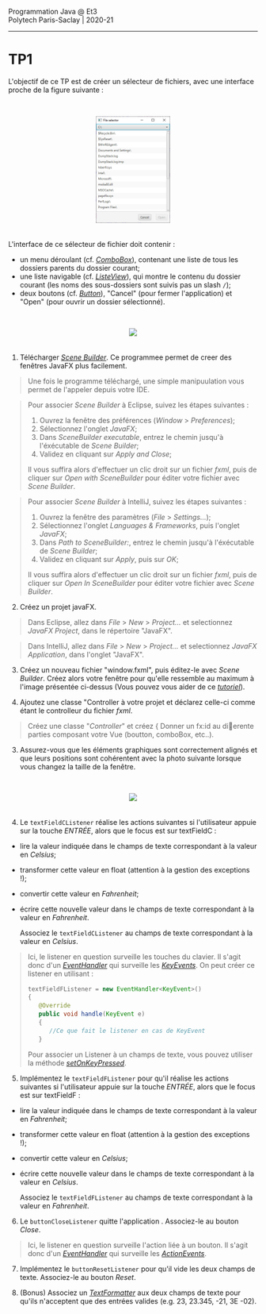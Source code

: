 Programmation Java @ Et3
<br>
Polytech Paris-Saclay | 2020-21

___

# TP1

L'objectif de ce TP est de créer un sélecteur de fichiers, avec une interface proche de la figure suivante :

<br><div align="center"><img src="images/fileselector.jpg" width="150"></img></div><br>

L'interface de ce sélecteur de fichier doit contenir : 
  - un menu déroulant (cf. [*ComboBox*](https://docs.oracle.com/javase/8/javafx/api/javafx/scene/control/ComboBox.html)), contenant une liste de tous les dossiers parents du dossier courant;
  - une liste navigable (cf. [*ListeView*](https://docs.oracle.com/javase/8/javafx/api/javafx/scene/control/ListView.html)), qui montre le contenu du dossier courant (les noms des sous-dossiers sont suivis pas un slash `/`); 
  - deux boutons (cf. [*Button*](https://docs.oracle.com/javase/8/javafx/api/javafx/scene/control/Button.html)), "Cancel" (pour fermer l'application) et "Open" (pour ouvrir un dossier sélectionné).

<br><div align="center"><img src="images/tempconvH.jpg" width="300"></img></div><br>

1. Télécharger [*Scene Builder*](https://gluonhq.com/products/scene-builder/). Ce programmee permet de creer des fenêtres JavaFX plus facilement.

> Une fois le programme téléchargé, une simple manipuulation vous permet de l'appeler depuis votre IDE.

> Pour associer *Scene Builder* à Eclipse, suivez les étapes suivantes :
>   1) Ouvrez la fenêtre des préférences (*Window* > *Preferences*);
>   2) Sélectionnez l'onglet *JavaFX*;
>   3) Dans *SceneBuilder executable*, entrez le chemin jusqu'à l'éxécutable de *Scene Builder*;
>   4) Validez en cliquant sur *Apply and Close*;
>   
> Il vous suffira alors d'effectuer un clic droit sur un fichier *fxml*, puis de cliquer sur *Open with SceneBuilder* pour éditer votre fichier avec *Scene Builder*.

> Pour associer *Scene Builder* à IntelliJ, suivez les étapes suivantes :
>   1) Ouvrez la fenêtre des paramètres (*File* > *Settings...*);
>   2) Sélectionnez l'onglet *Languages & Frameworks*, puis l'onglet *JavaFX*;
>   3) Dans *Path to SceneBuilder:*, entrez le chemin jusqu'à l'éxécutable de *Scene Builder*;
>   4) Validez en cliquant sur *Apply*, puis sur *OK*;
>   
> Il vous suffira alors d'effectuer un clic droit sur un fichier *fxml*, puis de cliquer sur *Open In SceneBuilder* pour éditer votre fichier avec *Scene Builder*.

2. Créez un projet javaFX.

> Dans Eclipse, allez dans *File* > *New* > *Project...* et selectionnez *JavaFX Project*, dans le répertoire "JavaFX".

> Dans IntelliJ, allez dans *File* > *New* > *Project...* et selectionnez *JavaFX Application*, dans l'onglet "JavaFX".

3. Créez un nouveau fichier "window.fxml", puis éditez-le avec *Scene Builder*. Créez alors votre fenêtre pour qu'elle ressemble au maximum à l'image présentée ci-dessus (Vous pouvez vous aider de ce [*tutoriel*](https://github.com/polytech-ihm-et3/TP2_squelette/tree/main/slides/tuto_scenebuilder.pdf)).

4. Ajoutez une classe "Controller à votre projet et déclarez celle-ci comme étant le controlleur du fichier *fxml*.

> Créez une classe "*Controller*" et créez 
{ Donner un fx:id au dierente parties composant votre Vue (boutton,
comboBox, etc..).

3. Assurez-vous que les éléments graphiques sont correctement alignés et que leurs positions sont cohérentent avec la photo suivante lorsque vous changez la taille de la fenêtre.

<br><div align="center"><img src="images/tempconvV.jpg" width="150"></img></div><br>

4. Le `textFieldCListener` réalise les actions suivantes si l'utilisateur appuie sur la touche *ENTRÉE*, alors que le focus est sur textFieldC :

 - lire la valeur indiquée dans le champs de texte correspondant à la valeur en *Celsius*;
 - transformer cette valeur en float (attention à la gestion des exceptions !);
 - convertir cette valeur en *Fahrenheit*;
 - écrire cette nouvelle valeur dans le champs de texte correspondant à la valeur en *Fahrenheit*.

    Associez le `textFieldCListener` au champs de texte correspondant à la valeur en *Celsius*.

> Ici, le listener en question surveille les touches du clavier. Il s'agit donc d'un [*EventHandler*](https://docs.oracle.com/javase/8/javafx/api/javafx/event/EventHandler.html) qui surveille les [*KeyEvents*](https://docs.oracle.com/javase/8/javafx/api/javafx/scene/input/KeyEvent.html). On peut créer ce listener en utilisant :
> ```Java
> textFieldFListener = new EventHandler<KeyEvent>() 
> {
>    @Override
>    public void handle(KeyEvent e) 
>    {
>       //Ce que fait le listener en cas de KeyEvent
>    }
> ```
> Pour associer un Listener à un champs de texte, vous pouvez utiliser la méthode [*setOnKeyPressed*](https://docs.oracle.com/javase/8/javafx/api/javafx/scene/Node.html#setOnKeyPressed-javafx.event.EventHandler-).

5. Implémentez le `textFieldFListener` pour qu'il réalise les actions suivantes si l'utilisateur appuie sur la touche *ENTRÉE*, alors que le focus est sur textFieldF :

 - lire la valeur indiquée dans le champs de texte correspondant à la valeur en *Fahrenheit*;
 - transformer cette valeur en float (attention à la gestion des exceptions !);
 - convertir cette valeur en *Celsius*;
 - écrire cette nouvelle valeur dans le champs de texte correspondant à la valeur en *Celsius*.

    Associez le `textFieldFListener` au champs de texte correspondant à la valeur en *Fahrenheit*.

6. Le `buttonCloseListener` quitte l'application . Associez-le au bouton *Close*.

> Ici, le listener en question surveille l'action liée à un bouton. Il s'agit donc d'un [*EventHandler*](https://docs.oracle.com/javase/8/javafx/api/javafx/event/EventHandler.html) qui surveille les [*ActionEvents*](https://docs.oracle.com/javase/8/javafx/api/javafx/event/ActionEvent.html).

7. Implémentez le `buttonResetListener` pour qu'il vide les deux champs de texte. Associez-le au bouton *Reset*.

8. (Bonus) Associez un [*TextFormatter*](https://docs.oracle.com/javase/8/javafx/api/javafx/scene/control/TextFormatter.html) aux deux champs de texte pour qu'ils n'acceptent que des entrées valides (e.g. 23, 23.345, -21, 3E -02).
